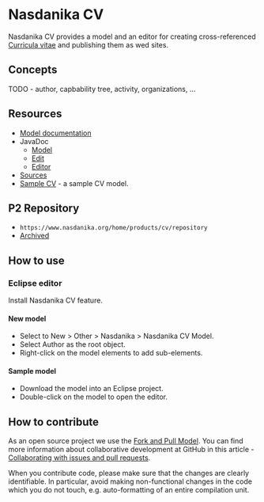 # Nasdanika CV

Nasdanika CV provides a model and an editor for creating cross-referenced [Curricula vitae](https://en.wikipedia.org/wiki/Curriculum_vitae) and publishing them as wed sites. 

## Concepts 

TODO - author, capbability tree, activity, organizations, ...

## Resources

* [Model documentation](model-doc/index.html)
* JavaDoc
    * [Model](apidocs/model)
    * [Edit](apidocs/model)
    * [Editor](apidocs/model)
* [Sources](cv.zip)
* [Sample CV](Sample.nsdcv) - a sample CV model.    

## P2 Repository

* ``https://www.nasdanika.org/home/products/cv/repository``
* [Archived](org.nasdanika.cv.repository-0.1.0-SNAPSHOT.zip)

## How to use

### Eclipse editor

Install Nasdanika CV feature. 

#### New model

* Select to New > Other > Nasdanika > Nasdanika CV Model.
* Select Author as the root object.
* Right-click on the model elements to add sub-elements.

#### Sample model

* Download the model into an Eclipse project.
* Double-click on the model to open the editor.

## How to contribute

As an open source project we use the [Fork and Pull Model](https://help.github.com/articles/about-collaborative-development-models/).
You can find more information about collaborative development at GitHub in this article - [Collaborating with issues and pull requests](https://help.github.com/categories/collaborating-with-issues-and-pull-requests).

When you contribute code, please make sure that the changes are clearly identifiable. 
In particular, avoid making non-functional changes in the code which you do not touch, e.g. auto-formatting of an entire compilation unit. 

